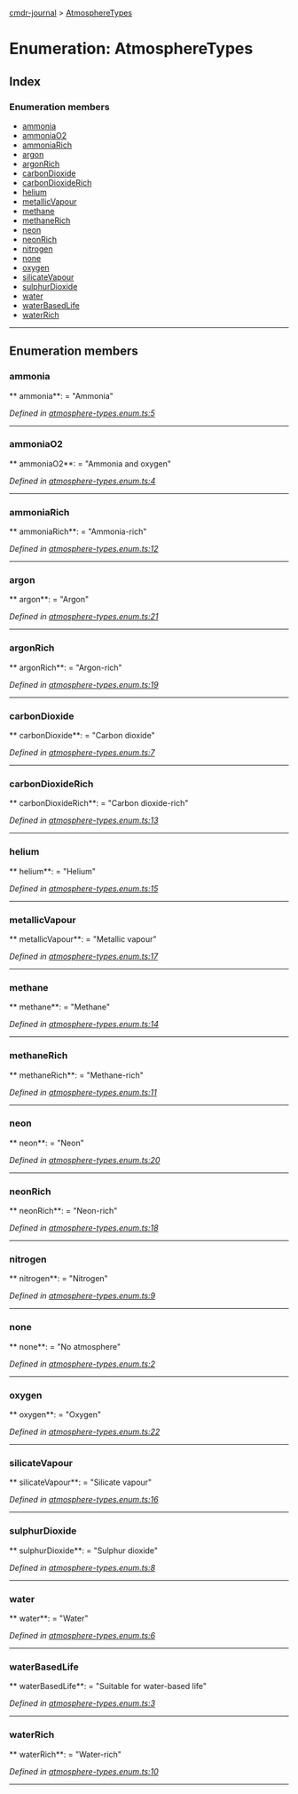 [cmdr-journal](../README.md) > [AtmosphereTypes](../enums/atmospheretypes.md)



# Enumeration: AtmosphereTypes

## Index

### Enumeration members

* [ammonia](atmospheretypes.md#ammonia)
* [ammoniaO2](atmospheretypes.md#ammoniao2)
* [ammoniaRich](atmospheretypes.md#ammoniarich)
* [argon](atmospheretypes.md#argon)
* [argonRich](atmospheretypes.md#argonrich)
* [carbonDioxide](atmospheretypes.md#carbondioxide)
* [carbonDioxideRich](atmospheretypes.md#carbondioxiderich)
* [helium](atmospheretypes.md#helium)
* [metallicVapour](atmospheretypes.md#metallicvapour)
* [methane](atmospheretypes.md#methane)
* [methaneRich](atmospheretypes.md#methanerich)
* [neon](atmospheretypes.md#neon)
* [neonRich](atmospheretypes.md#neonrich)
* [nitrogen](atmospheretypes.md#nitrogen)
* [none](atmospheretypes.md#none)
* [oxygen](atmospheretypes.md#oxygen)
* [silicateVapour](atmospheretypes.md#silicatevapour)
* [sulphurDioxide](atmospheretypes.md#sulphurdioxide)
* [water](atmospheretypes.md#water)
* [waterBasedLife](atmospheretypes.md#waterbasedlife)
* [waterRich](atmospheretypes.md#waterrich)



---
## Enumeration members
<a id="ammonia"></a>

###  ammonia

** ammonia**:    = "Ammonia"

*Defined in [atmosphere-types.enum.ts:5](https://github.com/chrisbruford/cmdr-journal/blob/5b08b7d/src/atmosphere-types.enum.ts#L5)*





___

<a id="ammoniao2"></a>

###  ammoniaO2

** ammoniaO2**:    = "Ammonia and oxygen"

*Defined in [atmosphere-types.enum.ts:4](https://github.com/chrisbruford/cmdr-journal/blob/5b08b7d/src/atmosphere-types.enum.ts#L4)*





___

<a id="ammoniarich"></a>

###  ammoniaRich

** ammoniaRich**:    = "Ammonia-rich"

*Defined in [atmosphere-types.enum.ts:12](https://github.com/chrisbruford/cmdr-journal/blob/5b08b7d/src/atmosphere-types.enum.ts#L12)*





___

<a id="argon"></a>

###  argon

** argon**:    = "Argon"

*Defined in [atmosphere-types.enum.ts:21](https://github.com/chrisbruford/cmdr-journal/blob/5b08b7d/src/atmosphere-types.enum.ts#L21)*





___

<a id="argonrich"></a>

###  argonRich

** argonRich**:    = "Argon-rich"

*Defined in [atmosphere-types.enum.ts:19](https://github.com/chrisbruford/cmdr-journal/blob/5b08b7d/src/atmosphere-types.enum.ts#L19)*





___

<a id="carbondioxide"></a>

###  carbonDioxide

** carbonDioxide**:    = "Carbon dioxide"

*Defined in [atmosphere-types.enum.ts:7](https://github.com/chrisbruford/cmdr-journal/blob/5b08b7d/src/atmosphere-types.enum.ts#L7)*





___

<a id="carbondioxiderich"></a>

###  carbonDioxideRich

** carbonDioxideRich**:    = "Carbon dioxide-rich"

*Defined in [atmosphere-types.enum.ts:13](https://github.com/chrisbruford/cmdr-journal/blob/5b08b7d/src/atmosphere-types.enum.ts#L13)*





___

<a id="helium"></a>

###  helium

** helium**:    = "Helium"

*Defined in [atmosphere-types.enum.ts:15](https://github.com/chrisbruford/cmdr-journal/blob/5b08b7d/src/atmosphere-types.enum.ts#L15)*





___

<a id="metallicvapour"></a>

###  metallicVapour

** metallicVapour**:    = "Metallic vapour"

*Defined in [atmosphere-types.enum.ts:17](https://github.com/chrisbruford/cmdr-journal/blob/5b08b7d/src/atmosphere-types.enum.ts#L17)*





___

<a id="methane"></a>

###  methane

** methane**:    = "Methane"

*Defined in [atmosphere-types.enum.ts:14](https://github.com/chrisbruford/cmdr-journal/blob/5b08b7d/src/atmosphere-types.enum.ts#L14)*





___

<a id="methanerich"></a>

###  methaneRich

** methaneRich**:    = "Methane-rich"

*Defined in [atmosphere-types.enum.ts:11](https://github.com/chrisbruford/cmdr-journal/blob/5b08b7d/src/atmosphere-types.enum.ts#L11)*





___

<a id="neon"></a>

###  neon

** neon**:    = "Neon"

*Defined in [atmosphere-types.enum.ts:20](https://github.com/chrisbruford/cmdr-journal/blob/5b08b7d/src/atmosphere-types.enum.ts#L20)*





___

<a id="neonrich"></a>

###  neonRich

** neonRich**:    = "Neon-rich"

*Defined in [atmosphere-types.enum.ts:18](https://github.com/chrisbruford/cmdr-journal/blob/5b08b7d/src/atmosphere-types.enum.ts#L18)*





___

<a id="nitrogen"></a>

###  nitrogen

** nitrogen**:    = "Nitrogen"

*Defined in [atmosphere-types.enum.ts:9](https://github.com/chrisbruford/cmdr-journal/blob/5b08b7d/src/atmosphere-types.enum.ts#L9)*





___

<a id="none"></a>

###  none

** none**:    = "No atmosphere"

*Defined in [atmosphere-types.enum.ts:2](https://github.com/chrisbruford/cmdr-journal/blob/5b08b7d/src/atmosphere-types.enum.ts#L2)*





___

<a id="oxygen"></a>

###  oxygen

** oxygen**:    = "Oxygen"

*Defined in [atmosphere-types.enum.ts:22](https://github.com/chrisbruford/cmdr-journal/blob/5b08b7d/src/atmosphere-types.enum.ts#L22)*





___

<a id="silicatevapour"></a>

###  silicateVapour

** silicateVapour**:    = "Silicate vapour"

*Defined in [atmosphere-types.enum.ts:16](https://github.com/chrisbruford/cmdr-journal/blob/5b08b7d/src/atmosphere-types.enum.ts#L16)*





___

<a id="sulphurdioxide"></a>

###  sulphurDioxide

** sulphurDioxide**:    = "Sulphur dioxide"

*Defined in [atmosphere-types.enum.ts:8](https://github.com/chrisbruford/cmdr-journal/blob/5b08b7d/src/atmosphere-types.enum.ts#L8)*





___

<a id="water"></a>

###  water

** water**:    = "Water"

*Defined in [atmosphere-types.enum.ts:6](https://github.com/chrisbruford/cmdr-journal/blob/5b08b7d/src/atmosphere-types.enum.ts#L6)*





___

<a id="waterbasedlife"></a>

###  waterBasedLife

** waterBasedLife**:    = "Suitable for water-based life"

*Defined in [atmosphere-types.enum.ts:3](https://github.com/chrisbruford/cmdr-journal/blob/5b08b7d/src/atmosphere-types.enum.ts#L3)*





___

<a id="waterrich"></a>

###  waterRich

** waterRich**:    = "Water-rich"

*Defined in [atmosphere-types.enum.ts:10](https://github.com/chrisbruford/cmdr-journal/blob/5b08b7d/src/atmosphere-types.enum.ts#L10)*





___


